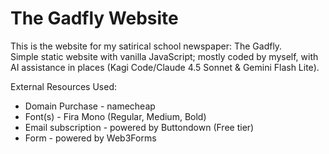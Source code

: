 # The Gadfly Website

This is the website for my satirical school newspaper: The Gadfly.  
Simple static website with vanilla JavaScript; mostly coded by myself, with AI assistance in places (Kagi Code/Claude 4.5 Sonnet & Gemini Flash Lite).  

External Resources Used:
* Domain Purchase - namecheap
* Font(s) - Fira Mono (Regular, Medium, Bold)
* Email subscription - powered by Buttondown (Free tier) 
* Form - powered by Web3Forms  
